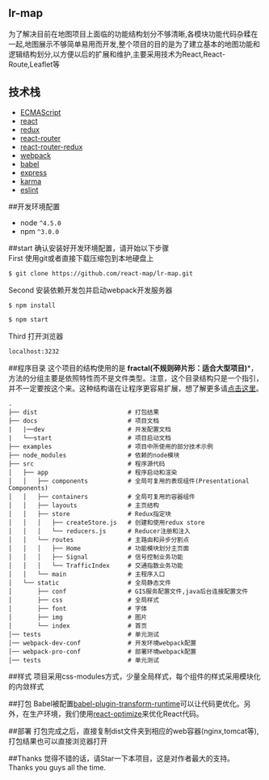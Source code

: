 ## lr-map 
为了解决目前在地图项目上面临的功能结构划分不够清晰,各模块功能代码杂糅在一起,地图展示不够简单易用而开发,整个项目的目的是为了建立基本的地图功能和逻辑结构划分,以方便以后的扩展和维护,主要采用技术为React,React-Route,Leaflet等    

## 技术栈
* [ECMAScript](https://github.com/lukehoban/es6features)
* [react](https://github.com/facebook/react)
* [redux](https://github.com/rackt/redux)
* [react-router](https://github.com/rackt/react-router)
* [react-router-redux](https://github.com/rackt/react-router-redux)
* [webpack](https://github.com/webpack/webpack)
* [babel](https://github.com/babel/babel)
* [express](https://github.com/expressjs/express)
* [karma](https://github.com/karma-runner/karma)
* [eslint](http://eslint.org)   

##开发环境配置
* node `^4.5.0`
* npm `^3.0.0`     

##start
确认安装好开发环境配置，请开始以下步骤     
First 使用git或者直接下载压缩包到本地硬盘上
```bash
$ git clone https://github.com/react-map/lr-map.git
```
Second 安装依赖开发包并启动webpack开发服务器
```bash
$ npm install

$ npm start
```
Third 打开浏览器
```bash
localhost:3232
```
##程序目录
这个项目的结构使用的是 **fractal(不规则碎片形：适合大型项目)***，方法的分组主要是依照特性而不是文件类型。注意，这个目录结构只是一个指引，并不一定要按这个来。这种结构谐在让程序更容易扩展，想了解更多请[点击这里](https://github.com/justingreenberg)。
```
.
├── dist                         # 打包结果
├── docs                         # 项目文档
|   |──dev                       # 开发配置文档
|   └──start                     # 项目启动文档
├── examples                     # 项目中所使用的部分技术示例              
├── node_modules                 # 依赖的node模块
├── src                          # 程序源代码
│   ├── app                      # 程序启动和渲染
│   │   ├── components           # 全局可复用的表现组件(Presentational Components)
│   │   ├── containers           # 全局可复用的容器组件
│   │   ├── layouts              # 主页结构
│   │   ├── store                # Redux指定块
│   │   │   ├── createStore.js   # 创建和使用redux store
│   │   │   └── reducers.js      # Reducer注册和注入
│   │   └── routes               # 主路由和异步分割点
│   │   │   ├── Home             # 功能模块划分主页面
│   │   │   ├── Signal           # 信号控制业务功能
│   │   │   └── TrafficIndex     # 交通指数业务功能
│   │   └── main                 # 主程序入口
│   └── static                   # 全局静态文件
│       ├── conf                 # GIS服务配置文件,java后台连接配置文件
│       ├── css                  # 全局样式
│       ├── font                 # 字体
│       ├── img                  # 图片
│       └── index                # 首页 
│── tests                        # 单元测试
│── webpack-dev-conf             # 开发环境webpack配置
│── webpack-pro-conf             # 部署环境webpack配置
│── tests                        # 单元测试
```
##样式
项目采用css-modules方式，少量全局样式，每个组件的样式采用模块化的内敛样式

##打包
Babel被配置[babel-plugin-transform-runtime](https://www.npmjs.com/package/babel-plugin-transform-runtime)可以让代码更优化。另外，在生产环境，我们使用[react-optimize](https://github.com/thejameskyle/babel-react-optimize)来优化React代码。

##部署
打包完成之后，直接复制dist文件夹到相应的web容器(nginx,tomcat等),打包结果也可以直接浏览器打开

##Thanks
觉得不错的话，请Star一下本项目，这是对作者最大的支持。     
Thanks you guys all the time.